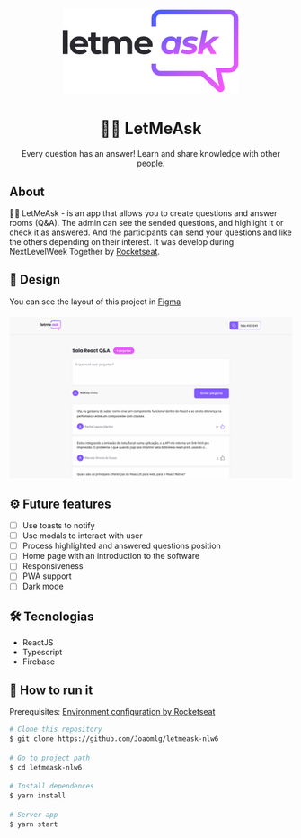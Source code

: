 <h1 align="center">
  <a href="https://github.com/Joaomlg/letmeask-nlw6">
    <img src="src/assets/images/logo.svg"></img>
  </a>
</h1>

<h1 align="center">🙋‍♂️ LetMeAsk</h1>

<p align="center">Every question has an answer! Learn and share knowledge with other people.</p>

## About

🙋‍♂️ LetMeAsk - is an app that allows you to create questions and answer rooms (Q&A). The admin can see the sended questions, and highlight it or check it as answered. And the participants can send your questions and like the others depending on their interest. It was develop during NextLevelWeek Together by [Rocketseat](https://blog.rocketseat.com.br/).

## 🎨 Design

You can see the layout of this project in [Figma](https://www.figma.com/file/u0BQK8rCf2KgzcukdRRCWh/Letmeask/duplicate)

<h4 align="center">
  <img src=".github/preview.png" width="800px"></img>
</h4>

## ⚙ Future features

- [ ] Use toasts to notify
- [ ] Use modals to interact with user
- [ ] Process highlighted and answered questions position
- [ ] Home page with an introduction to the software
- [ ] Responsiveness
- [ ] PWA support
- [ ] Dark mode

## 🛠 Tecnologias

- ReactJS
- Typescript
- Firebase

## 🚀 How to run it

Prerequisites: [Environment configuration by Rocketseat](https://www.notion.so/Configura-es-do-ambiente-84c104da38fe4f51a31c1e2c757250fb)

```bash
# Clone this repository
$ git clone https://github.com/Joaomlg/letmeask-nlw6

# Go to project path
$ cd letmeask-nlw6

# Install dependences
$ yarn install

# Server app
$ yarn start
```

